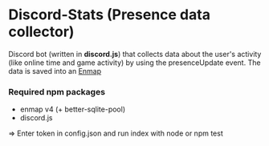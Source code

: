 # Discord-Stats (Presence data collector)

Discord bot (written in **discord.js**) that collects data about the user's activity (like online time and game activity) by using the presenceUpdate event. The data is saved into an [Enmap](https://github.com/eslachance/enmap)

### Required npm packages

- enmap v4 (+ better-sqlite-pool)
- discord.js

=> Enter token in config.json and run index with node or npm test
